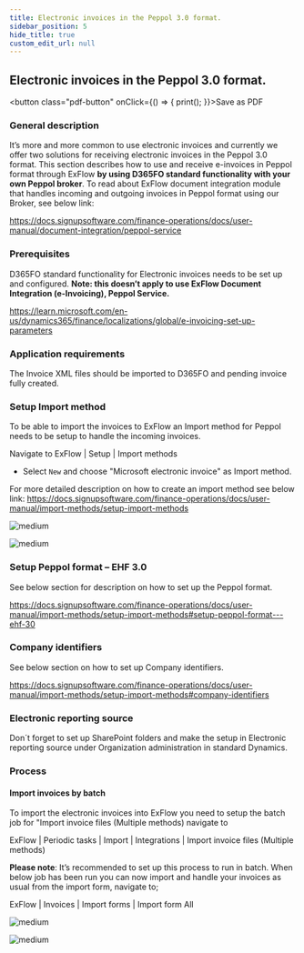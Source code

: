 ```yaml
---
title: Electronic invoices in the Peppol 3.0 format.
sidebar_position: 5
hide_title: true
custom_edit_url: null
---
```

## Electronic invoices in the Peppol 3.0 format.
<button class="pdf-button" onClick={() => { print(); }}>Save as PDF</button>

### General description
It’s more and more common to use electronic invoices and currently we offer two solutions for receiving electronic invoices in the Peppol 3.0 format.
This section describes how to use and receive e-invoices in Peppol format through ExFlow **by using D365FO standard functionality with your own Peppol broker**.
To read about ExFlow document integration module that handles incoming and outgoing invoices in Peppol format using our Broker, see below link:

https://docs.signupsoftware.com/finance-operations/docs/user-manual/document-integration/peppol-service

### Prerequisites
D365FO standard functionality for Electronic invoices needs to be set up and configured. 
**Note: this doesn’t apply to use ExFlow Document Integration (e-Invoicing), Peppol Service.**

https://learn.microsoft.com/en-us/dynamics365/finance/localizations/global/e-invoicing-set-up-parameters

### Application requirements
The Invoice XML files should be imported to D365FO and pending invoice fully created.

### Setup Import method
To be able to import the invoices to ExFlow an Import method for Peppol needs to be setup to handle the incoming invoices.

Navigate to ExFlow | Setup | Import methods
- Select `New` and choose "Microsoft electronic invoice" as Import method.

For more detailed description on how to create an import method see below link:
https://docs.signupsoftware.com/finance-operations/docs/user-manual/import-methods/setup-import-methods

![medium](@site/static/img/media/image554.png)

![medium](@site/static/img/media/image555.png)

### Setup Peppol format – EHF 3.0
See below section for description on how to set up the Peppol format.

https://docs.signupsoftware.com/finance-operations/docs/user-manual/import-methods/setup-import-methods#setup-peppol-format---ehf-30

### Company identifiers
See below section on how to set up Company identifiers.

https://docs.signupsoftware.com/finance-operations/docs/user-manual/import-methods/setup-import-methods#company-identifiers

### Electronic reporting source
Don´t forget to set up SharePoint folders and make the setup in Electronic reporting source under Organization administration in standard Dynamics.

### Process
#### Import invoices by batch
To import the electronic invoices into ExFlow you need to setup the batch job for "Import invoice files (Multiple methods) navigate to 

ExFlow | Periodic tasks | Import | Integrations | Import invoice files (Multiple methods)

**Please note**: It’s recommended to set up this process to run in batch.
When below job has been run you can now import and handle your invoices as usual from the import form, navigate to;

ExFlow | Invoices | Import forms | Import form All

![medium](@site/static/img/media/image556.png)

![medium](@site/static/img/media/image557.png)